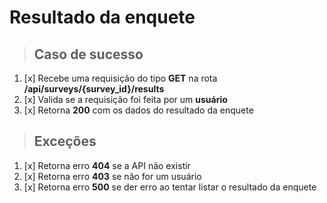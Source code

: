 # Resultado da enquete

> ## Caso de sucesso

1. [x] Recebe uma requisição do tipo **GET** na rota **/api/surveys/{survey_id}/results**
2. [x] Valida se a requisição foi feita por um **usuário**
3. [x] Retorna **200** com os dados do resultado da enquete

> ## Exceções

1. [x] Retorna erro **404** se a API não existir
2. [x] Retorna erro **403** se não for um usuário
3. [x] Retorna erro **500** se der erro ao tentar listar o resultado da enquete